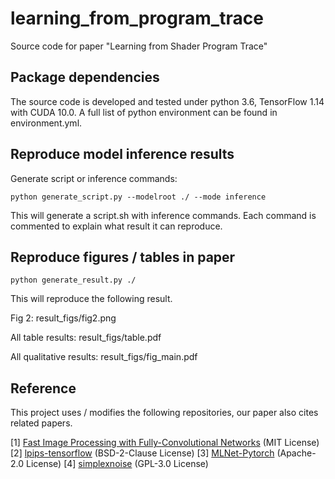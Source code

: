 # learning_from_program_trace
Source code for paper "Learning from Shader Program Trace"

## Package dependencies

The source code is developed and tested under python 3.6, TensorFlow 1.14 with CUDA 10.0. A full list of python environment can be found in environment.yml.

## Reproduce model inference results

Generate script or inference commands:

    python generate_script.py --modelroot ./ --mode inference

This will generate a script.sh with inference commands. Each command is commented to explain what result it can reproduce.

## Reproduce figures / tables in paper

    python generate_result.py ./
    
This will reproduce the following result.

Fig 2: result_figs/fig2.png

All table results: result_figs/table.pdf

All qualitative results: result_figs/fig_main.pdf

## Reference

This project uses / modifies the following repositories, our paper also cites related papers.

[1] [Fast Image Processing with Fully-Convolutional Networks](https://github.com/CQFIO/FastImageProcessing) (MIT License)
[2] [lpips-tensorflow](https://github.com/alexlee-gk/lpips-tensorflow) (BSD-2-Clause License)
[3] [MLNet-Pytorch](https://github.com/immortal3/MLNet-Pytorch) (Apache-2.0 License)
[4] [simplexnoise](https://github.com/pinae/simplexnoise) (GPL-3.0 License)